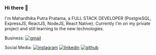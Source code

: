 ### Hi there 👋
I'm Mahardhika Putra Pratama, a FULL STACK DEVELOPER (PostgreSQL, ExpressJS, ReactJS, NodeJS, React Native). Currently I'm on my private project and still learning to the new technologies.

Business: 
[![gmail](https://img.shields.io/badge/Gmail-D14836?style=for-the-badge&logo=gmail&logoColor=white)](mailto:mahardhikapratama.business@gmail.com)


Social Media: 
[![instagram](https://img.shields.io/badge/Instagram-E4405F?style=for-the-badge&logo=instagram&logoColor=white)](https://instagram.com/mahardhika300617)
[![linkedin](https://img.shields.io/badge/linkedin-0A66C2?style=for-the-badge&logo=linkedin&logoColor=white)](https://www.linkedin.com/in/mahardhikapratama)
[![github](https://img.shields.io/badge/Github-232b2b?style=for-the-badge&logo=github&logoColor=white)](https://www.github.com/mahardhikap)

<!--
**mahardhikap/mahardhikap** is a ✨ _special_ ✨ repository because its `README.md` (this file) appears on your GitHub profile.

Here are some ideas to get you started:

- 🔭 I’m currently working on ...
- 🌱 I’m currently learning ...
- 👯 I’m looking to collaborate on ...
- 🤔 I’m looking for help with ...
- 💬 Ask me about ...
- 📫 How to reach me: ...
- 😄 Pronouns: ...
- ⚡ Fun fact: ...
-->
